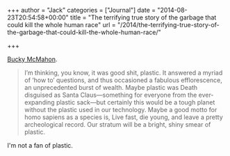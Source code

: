 +++
author = "Jack"
categories = ["Journal"]
date = "2014-08-23T20:54:58+00:00"
title = "The terrifying true story of the garbage that could kill the whole human race"
url = "/2014/the-terrifying-true-story-of-the-garbage-that-could-kill-the-whole-human-race/"

+++

[Bucky McMahon][1].

> I’m thinking, you know, it was good shit, plastic. It answered a myriad of ‘how to’ questions, and thus occasioned a fabulous efflorescence, an unprecedented burst of wealth. Maybe plastic was Death disguised as Santa Claus—something for everyone from the ever-expanding plastic sack—but certainly this would be a tough planet without the plastic used in our technology. Maybe a good motto for homo sapiens as a species is, Live fast, die young, and leave a pretty archeological record. Our stratum will be a bright, shiny smear of plastic. 

I'm not a fan of plastic.

 [1]: https://medium.com/matter/the-terrifying-true-story-of-the-garbage-that-could-kill-the-whole-human-race-b17eebd6d54